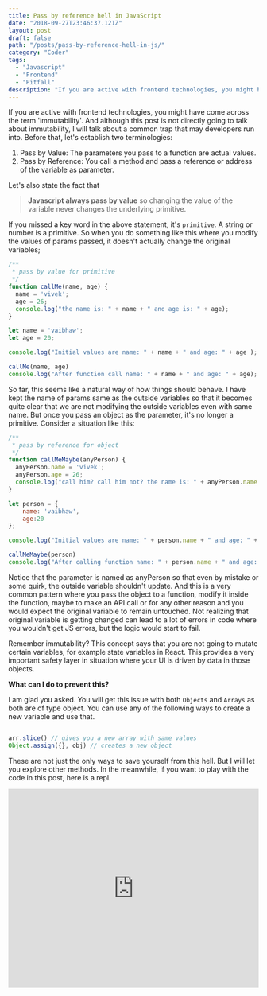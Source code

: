 ```yaml
---
title: Pass by reference hell in JavaScript
date: "2018-09-27T23:46:37.121Z"
layout: post
draft: false
path: "/posts/pass-by-reference-hell-in-js/"
category: "Coder"
tags:
  - "Javascript"
  - "Frontend"
  - "Pitfall"
description: "If you are active with frontend technologies, you might have come across the term 'immutability'. And although this post is not directly going to talk about immutability, I will talk about a common trap that may developers run into."
---
```


If you are active with frontend technologies, you might have come across the term 'immutability'. And although this post
 is not directly going to talk about immutability, I will talk about a common trap that may developers run into. Before that,
 let's establish two terminologies:

 1. Pass by Value: The parameters you pass to a function are actual values.
 2. Pass by Reference: You call a method and pass a reference or address of the variable as parameter.


Let's also state the fact that

> **Javascript always pass by value** so changing the value of the variable never changes the underlying primitive.

If you missed a key word in the above statement, it's `primitive`. A string or number is a primitive. So when you do something like this
where you modify the values of params passed, it doesn't actually change the original variables;

```javascript
/**
 * pass by value for primitive
 */
function callMe(name, age) {
  name = 'vivek';
  age = 26;
  console.log("the name is: " + name + " and age is: " + age);
}

let name = 'vaibhaw';
let age = 20;

console.log("Initial values are name: " + name + " and age: " + age );

callMe(name, age)
console.log("After function call name: " + name + " and age: " + age);

```

So far, this seems like a natural way of how things should behave. I have kept the name of params same as the
outside variables so that it becomes quite clear that we are not modifying the outside variables even with same name.
But once you pass an object as the parameter, it's no longer a primitive. Consider a situation like this:

```javascript
/**
 * pass by reference for object
 */
function callMeMaybe(anyPerson) {
  anyPerson.name = 'vivek';
  anyPerson.age = 26;
  console.log("call him? call him not? the name is: " + anyPerson.name + " and age is: " + anyPerson.age);
}

let person = {
    name: 'vaibhaw',
    age:20
};

console.log("Initial values are name: " + person.name + " and age: " + person.age );

callMeMaybe(person)
console.log("After calling function name: " + person.name + " and age: " + person.age);
```

Notice that the parameter is named as anyPerson so that even by mistake or some quirk, the outside variable shouldn't update.
And this is a very common pattern where you pass the object to a function, modify it inside the function, maybe to make an API call or
for any other reason and you would expect the original variable to remain untouched. Not realizing that original variable is getting
changed can lead to a lot of errors in code where you wouldn't get JS errors, but the logic would start to fail.

Remember immutability? This concept says that you are not going to mutate certain variables, for example state variables in React. This
provides a very important safety layer in situation where your UI is driven by data in those objects.

**What can I do to prevent this?**

I am glad you asked. You will get this issue with both `Objects` and `Arrays` as both are of type object. You can use any of the following ways
to create a new variable and use that.

```javascript

arr.slice() // gives you a new array with same values
Object.assign({}, obj) // creates a new object

```

These are not just the only ways to save yourself from this hell. But I will let you explore other methods. In the meanwhile, if you want
to play with the code in this post, here is a repl.
<p>
<iframe height="400px" width="100%" src="https://repl.it/@vvdwivedi/reference-hell?lite=true" scrolling="no" frameborder="no" allowtransparency="true" allowfullscreen="true" sandbox="allow-forms allow-pointer-lock allow-popups allow-same-origin allow-scripts allow-modals"></iframe>
</p>
